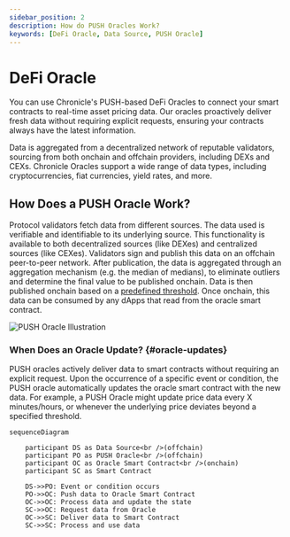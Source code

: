 ```yaml
---
sidebar_position: 2
description: How do PUSH Oracles Work?
keywords: [DeFi Oracle, Data Source, PUSH Oracle]
---
```


# DeFi Oracle

You can use Chronicle's PUSH-based DeFi Oracles to connect your smart contracts to real-time asset pricing data. Our oracles proactively deliver fresh data without requiring explicit requests, ensuring your contracts always have the latest information.

Data is aggregated from a decentralized network of reputable validators, sourcing from both onchain and offchain providers, including DEXs and CEXs. Chronicle Oracles support a wide range of data types, including cryptocurrencies, fiat currencies, yield rates, and more.

## How Does a  PUSH Oracle Work?

Protocol validators fetch data from different sources. The data used is verifiable and identifiable to its underlying source. This functionality is available to both decentralized sources (like DEXes) and centralized sources (like CEXes). Validators sign and publish this data on an offchain peer-to-peer network. After publication, the data is aggregated through an aggregation mechanism (e.g. the median of medians), to eliminate outliers and determine the final value to be published onchain. Data is then published onchain based on a [predefined threshold](#oracle-updates). Once onchain, this data can be consumed by any dApps that read from the oracle smart contract.

<div style={{textAlign: 'center'}}>
    <img
    src="  ../../img/Products/push.png"
    alt="PUSH Oracle Illustration"
    />
</div>
    

### When Does an Oracle Update? {#oracle-updates}

PUSH oracles actively deliver data to smart contracts without requiring an explicit request. Upon the occurrence of a specific event or condition, the PUSH oracle automatically updates the oracle smart contract with the new data. For example, a PUSH Oracle might update price data every X minutes/hours, or whenever the underlying price deviates beyond a specified threshold.

```mermaid
sequenceDiagram
  
    participant DS as Data Source<br />(offchain)
    participant PO as PUSH Oracle<br />(offchain)
    participant OC as Oracle Smart Contract<br />(onchain)
    participant SC as Smart Contract

    DS->>PO: Event or condition occurs
    PO->>OC: Push data to Oracle Smart Contract
    OC->>OC: Process data and update the state
    SC->>OC: Request data from Oracle
    OC->>SC: Deliver data to Smart Contract
    SC->>SC: Process and use data
```

